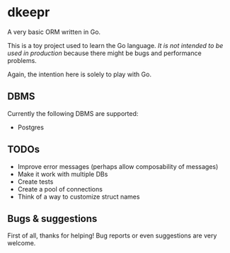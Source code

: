 dkeepr
===

A very basic ORM written in Go.

This is a toy project used to learn the Go language. _It is not intended to be used in production_ because there might be bugs and performance problems.

Again, the intention here is solely to play with Go.


DBMS
---

Currently the following DBMS are supported:
- Postgres


TODOs
---

- Improve error messages (perhaps allow composability of messages)
- Make it work with multiple DBs
- Create tests
- Create a pool of connections
- Think of a way to customize struct names


Bugs & suggestions
---

First of all, thanks for helping! Bug reports or even suggestions are very welcome.
